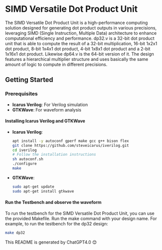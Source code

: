
# SIMD Versatile Dot Product Unit
The SIMD Versatile Dot Product Unit is a high-performance computing solution designed for generating dot product outputs in various precisions, leveraging SIMD (Single Instruction, Multiple Data) architecture to enhance computational efficiency and performance.
dp32.v is a 32-bit dot product unit that is able to compute the result of a 32-bit multiplication, 16-bit 1x2x1 dot product, 8-bit 1x4x1 dot product, 4-bit 1x8x1 dot product and a 2-bit 1x16x1 dot product. 
Likewise dp64.v is the 64-bit version of it. The design features a hierarchical multiplier structure and uses basically the same amount of logic to compute in different precisions. 

## Getting Started

### Prerequisites

- **Icarus Verilog**: For Verilog simulation
- **GTKWave**: For waveform analysis

#### Installing Icarus Verilog and GTKWave

- **Icarus Verilog**:
  
  ```bash
  apt install -y autoconf gperf make gcc g++ bison flex
  git clone https://github.com/steveicarus/iverilog.git
  cd iverilog
  # Follow the installation instructions
  sh autoconf.sh
  ./configure
  make
  ```
  
- **GTKWave**:
  ```bash
  sudo apt-get update
  sudo apt-get install gtkwave
  ```

#### Run the Testbench and observe the waveform
To run the testbench for the SIMD Versatile Dot Product Unit, you can use the provided Makefile. 
Run the make command with your design name. For example, to run the testbench for the dp32 design: 
  ```bash
  make dp32
  ```

This README is generated by ChatGPT4.0 😊
